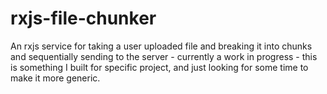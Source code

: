 # rxjs-file-chunker
An rxjs service for taking a user uploaded file and breaking it into chunks and sequentially sending to the server - currently a work in progress - this is something I built for specific project, and just looking for some time to make it more generic.

